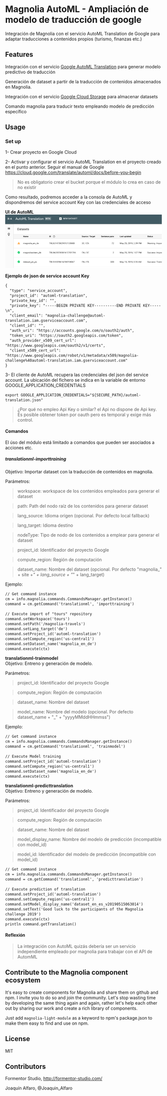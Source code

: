 # Magnolia AutoML - Ampliación de modelo de traducción de google 

Integración de Magnolia con el servicio AutoML Translation de Google para adaptar traducciones a contenidos propios (turismo, finanzas etc.)

## Features
Integración con el servicio [Google AutoML Translation](https://cloud.google.com/translate/automl/docs/ "AutoML") para generar modelo predictivo de traducción

Generación de dataset a partir de la traducción de contenidos almacenados en Magnolia.

Integración con el servicio [Google Cloud Storage](https://cloud.google.com/storage/ "Google Cloud Storage") para almacenar datasets

Comando magnolia para traducir texto empleando modelo de predicción específico


## Usage

### Set up
1- Crear proyecto en Google Cloud

2- Activar y configurar el servicio AutoML Translation en el proyecto creado en el punto anterior. Seguir el manual de Google https://cloud.google.com/translate/automl/docs/before-you-begin
>No es obligatorio crear el bucket porque el módulo lo crea en caso de no existir

Como resultado, podremos acceder a la consola de AutoML y dispondremos del service account Key con las credenciales de acceso

**UI de AutoML**
![Consola AutoML](_dev/consola-automl.png)

**Ejemplo de json de service account Key**
~~~~
{
  "type": "service_account",
  "project_id": "automl-translation",
  "private_key_id": "",
  "private_key": "-----BEGIN PRIVATE KEY----------END PRIVATE KEY-----\n",
  "client_email": "magnolia-challenge@automl-translation.iam.gserviceaccount.com",
  "client_id": "",
  "auth_uri": "https://accounts.google.com/o/oauth2/auth",
  "token_uri": "https://oauth2.googleapis.com/token",
  "auth_provider_x509_cert_url": "https://www.googleapis.com/oauth2/v1/certs",
  "client_x509_cert_url": "https://www.googleapis.com/robot/v1/metadata/x509/magnolia-challenge%40automl-translation.iam.gserviceaccount.com"
}
~~~~

3- El cliente de AutoML recupera las credenciales del json del service account. La ubicación del fichero se indica en la variable de entorno GOOGLE_APPLICATION_CREDENTIALS

~~~~
export GOOGLE_APPLICATION_CREDENTIALS="${SECURE_PATH}/automl-translation.json"
~~~~

> ¿Por qué no empleo Api Key o similar? el Api no dispone de Api key. Es posible obtener token por oauth pero es temporal y exige más control. 

#### Comandos
El úso del módulo está limitado a comandos que pueden ser asociados a acciones etc.

##### translationml-importtraining  
Objetivo: Importar dataset con la traducción de contenidos en magnolia.  
  
Parámetros:
>workspace: workspace de los contenidos empleados para generar el dataset  

>path: Path del nodo raíz de los contenidos para generar dataset  

>lang_source: Idioma origen (opcional. Por defecto local fallback)  

>lang_target: Idioma destino

>nodeType: Tipo de nodo de los contenidos a emplear para generar el dataset  

>project_id: Identificador del proyecto Google  

>compute_region: Región de computación  

>dataset_name: Nombre del dataset (opcional. Por defecto "magnolia_" + site +_" + lang_source + "_" + lang_target)

Ejemplo:  
~~~~
// Get command instance
cm = info.magnolia.commands.CommandsManager.getInstance()
command = cm.getCommand('translationml', 'importtraining')

// Execute import of "tours" repository
command.setWorkspace('tours')
command.setPath('/magnolia-travels')
command.setLang_target('de')
command.setProject_id('automl-translation')
command.setCompute_region('us-central1')
command.setDataset_name('magnolia_en_de')
command.execute(ctx)
~~~~

**translationml-trainmodel**  
Objetivo: Entreno y generación de modelo.  
  
Parámetros:  
>project_id: Identificador del proyecto Google  

>compute_region: Región de computación  

>dataset_name: Nombre del dataset

>model_name: Nombre del modelo (opcional. Por defecto dataset_name + "_" + "yyyyMMddHHmmss")

Ejemplo:  
~~~~
// Get command instance
cm = info.magnolia.commands.CommandsManager.getInstance()
command = cm.getCommand('translationml', 'trainmodel')

// Execute Model training
command.setProject_id('automl-translation')
command.setCompute_region('us-central1')
command.setDataset_name('magnolia_en_de')
command.execute(ctx)
~~~~  

**translationml-predicttranslation**  
Objetivo: Entreno y generación de modelo.  
  
Parámetros:  
>project_id: Identificador del proyecto Google  

>compute_region: Región de computación  

>dataset_name: Nombre del dataset

>model_display_name: Nombre del modelo de predicción (incompatible con model_id)

>model_id: Identificador del modelo de predicción (incompatible con model_id)

~~~~
// Get command instance
cm = info.magnolia.commands.CommandsManager.getInstance()
command = cm.getCommand('translationml', 'predicttranslation')

// Execute prediction of translation
command.setProject_id('automl-translation')
command.setCompute_region('us-central1')
command.setModel_display_name('dataset_en_es_v20190515063014')
command.setText('Good luck to the participants of the Magnolia challenge 2019')
command.execute(ctx)
println command.getTranslation()
~~~~
 
#### Reflexión
>La integración con AutoML quizás debería ser un servicio independiente empleado por magnolia para trabajar con el API de AutomML   

## Contribute to the Magnolia component ecosystem
It's easy to create components for Magnolia and share them on github and npm. I invite you to do so and join the community. Let's stop wasting time by developing the same thing again and again, rather let's help each other out by sharing our work and create a rich library of components.

Just add `magnolia-light-module` as a keyword to npm's package.json to make them easy to find and use on npm.

## License

MIT

## Contributors

Formentor Studio, http://formentor-studio.com/

Joaquín Alfaro, @Joaquin_Alfaro